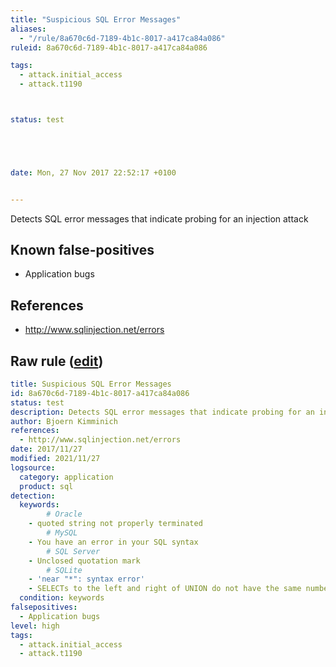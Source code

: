 ```yaml
---
title: "Suspicious SQL Error Messages"
aliases:
  - "/rule/8a670c6d-7189-4b1c-8017-a417ca84a086"
ruleid: 8a670c6d-7189-4b1c-8017-a417ca84a086

tags:
  - attack.initial_access
  - attack.t1190



status: test





date: Mon, 27 Nov 2017 22:52:17 +0100


---
```


Detects SQL error messages that indicate probing for an injection attack

<!--more-->


## Known false-positives

* Application bugs



## References

* http://www.sqlinjection.net/errors


## Raw rule ([edit](https://github.com/SigmaHQ/sigma/edit/master/rules/application/sql/app_sqlinjection_errors.yml))
```yaml
title: Suspicious SQL Error Messages
id: 8a670c6d-7189-4b1c-8017-a417ca84a086
status: test
description: Detects SQL error messages that indicate probing for an injection attack
author: Bjoern Kimminich
references:
  - http://www.sqlinjection.net/errors
date: 2017/11/27
modified: 2021/11/27
logsource:
  category: application
  product: sql
detection:
  keywords:
        # Oracle
    - quoted string not properly terminated
        # MySQL
    - You have an error in your SQL syntax
        # SQL Server
    - Unclosed quotation mark
        # SQLite
    - 'near "*": syntax error'
    - SELECTs to the left and right of UNION do not have the same number of result columns
  condition: keywords
falsepositives:
  - Application bugs
level: high
tags:
  - attack.initial_access
  - attack.t1190

```
